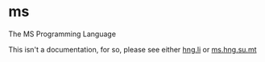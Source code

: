 # ms
The MS Programming Language

This isn't a documentation, for so, please see either [hng.li](http://hng.li) or [ms.hng.su.mt](http://ms.hng.su.mt)
